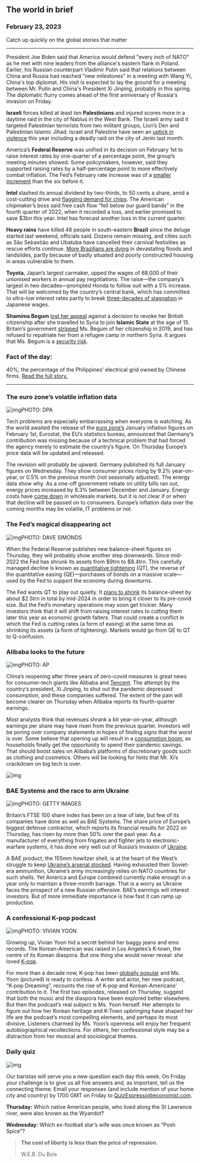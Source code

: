 ## The world in brief

### February 23, 2023

Catch up quickly on the global stories that matter

------

President Joe Biden said that America would defend "every inch of NATO" as he met with nine leaders from the alliance's eastern flank in Poland. Earlier, his Russian counterpart Vladimir Putin said that relations between China and Russia had reached "new milestones" in a meeting with Wang Yi, China's top diplomat. His visit is expected to lay the ground for a meeting between Mr. Putin and China's President Xi Jinping, probably in this spring. The diplomatic flurry comes ahead of the first anniversary of Russia's invasion on Friday.

**Israeli** forces killed at least ten **Palestinians** and injured scores more in a daytime raid in the city of Nablus in the West Bank. The Israeli army said it targeted Palestinian terrorists from two militant groups, Lion’s Den and Palestinian Islamic Jihad. Israel and Palestine have seen an [uptick in violence](https://www.economist.com/middle-east-and-africa/2022/11/10/a-netanyahu-government-may-raise-the-temperature-in-a-boiling-west-bank) this year including a deadly raid on the city of Jenin last month.

America’s **Federal Reserve** was unified in its decision on February 1st to raise interest rates by one-quarter of a percentage point, the group’s meeting minutes showed. Some policymakers, however, said they supported raising rates by a half-percentage point to more effectively combat inflation. The Fed’s February rate increase was of a [smaller increment](https://www.economist.com/finance-and-economics/2022/11/02/the-fed-delivers-another-jumbo-rate-rise-and-its-far-from-done) than the six before it.

**Intel** slashed its annual dividend by two-thirds, to 50 cents a share, amid a cost-cutting drive and [flagging demand for chips](https://www.economist.com/business/2022/07/10/after-a-turbocharged-boom-are-chipmakers-in-for-a-supersize-bust). The American chipmaker’s boss said free cash flow “fell below our guard bands” in the fourth quarter of 2022, when it recorded a loss, and earlier promised to save $3bn this year. Intel has forecast another loss in the current quarter.

**Heavy rains** have killed 48 people in south-eastern **Brazil** since the deluge started last weekend, officials said. Dozens remain missing, and cities such as São Sebastião and Ubatuba have cancelled their carnival festivities as rescue efforts continue. [More Brazilians are dying](https://www.economist.com/the-americas/2022/06/30/more-brazilians-are-dying-in-floods-and-downpours) in devastating floods and landslides, partly because of badly situated and poorly constructed housing in areas vulnerable to them.

**Toyota**, Japan’s largest carmaker, upped the wages of 68,000 of their unionised workers in annual pay negotiations. The raise—the company’s largest in two decades—prompted Honda to follow suit with a 5% increase. That will be welcomed by the country’s central bank, which has committed to ultra-low interest rates partly to break [three-decades of stagnation](https://www.economist.com/asia/2023/02/09/japanese-workers-are-seeking-higher-wages-overseas) in Japanese wages.

**Shamima Begum** [lost her appeal](https://www.economist.com/britain/2023/02/22/bring-back-shamima-begum-and-then-put-her-in-prison) against a decision to revoke her British citizenship after she travelled to Syria to join **Islamic State** at the age of 15. Britain’s government [stripped](https://www.economist.com/the-economist-explains/2019/03/08/when-can-governments-revoke-citizenship) Ms. Begum of her citizenship in 2019, and has refused to repatriate her from a refugee camp in northern Syria. It argues that Ms. Begum is a [security risk](https://www.economist.com/middle-east-and-africa/2019/02/21/governments-are-struggling-to-deal-with-returning-jihadists).



### **Fact of the day:** 

40%, the percentage of the Philippines’ electrical grid owned by Chinese firms. [Read the full story.](https://www.economist.com/asia/2023/02/21/the-philippines-proximity-to-taiwan-makes-it-central-to-western-strategy)



------



### The euro zone’s volatile inflation data

![img](https://niceboy.online/insight/public/Espresso/PHOTOS/20230225_dap330.jpg)PHOTO: DPA

Tech problems are especially embarrassing when everyone is watching. As the world awaited the release of the [euro zone’s](https://www.economist.com/leaders/2022/06/23/how-fighting-inflation-could-imperil-the-euro-zone) January inflation figures on February 1st, Eurostat, the EU’s statistics bureau, announced that Germany’s contribution was missing because of a technical problem that had forced the agency merely to estimate the country’s figure. On Thursday Europe’s price data will be updated and released.

The revision will probably be upward. Germany published its full January figures on Wednesday. They show consumer prices rising by 9.2% year-on-year, or 0.5% on the previous month (not seasonally adjusted). The energy data show why. As a one-off government rebate on utility bills ran out, energy prices increased by 8.3% between December and January. Energy costs have [come down](https://www.economist.com/finance-and-economics/2023/01/11/the-energy-crisis-and-europes-astonishing-luck) in wholesale markets, but it is not clear if or when that decline will be passed on to consumers. Europe’s inflation data over the coming months may be volatile, IT problems or not.



### The Fed’s magical disappearing act

![img](https://niceboy.online/insight/public/Espresso/PHOTOS/20230225_dap335.jpg)PHOTO: DAVE SIMONDS

When the Federal Reserve publishes new balance-sheet figures on Thursday, they will probably show another step downwards. Since mid-2022 the Fed has shrunk its assets from $9trn to $8.4trn. This carefully managed decline is known as [quantitative tightening](https://www.economist.com/finance-and-economics/2022/01/29/quantitative-tightening-is-no-substitute-for-higher-interest-rates) (QT), the reverse of the quantitative easing (QE)—purchases of bonds on a massive scale—used by the Fed to support the economy during downturns.

The Fed wants QT to play out quietly. It [plans to shrink](https://www.economist.com/finance-and-economics/2023/02/09/the-federal-reserves-25trn-question) its balance-sheet by about $2.5trn in total by mid-2024 in order to bring it closer to its pre-covid size. But the Fed’s monetary operations may soon get trickier. Many investors think that it will shift from raising interest rates to cutting them later this year as economic growth falters. That could create a conflict in which the Fed is cutting rates (a form of easing) at the same time as shrinking its assets (a form of tightening). Markets would go from QE to QT to Q-confusion.



### Alibaba looks to the future

![img](https://niceboy.online/insight/public/Espresso/PHOTOS/20230225_dap329.jpg)PHOTO: AP

China’s reopening after three years of zero-covid measures is great news for consumer-tech giants like Alibaba and [Tencent](https://www.economist.com/what-tencents-rebound-says-about-prospects-for-chinas-big-tech). The attempt by the country’s president, Xi Jinping, to shut out the pandemic depressed consumption, and these companies suffered. The extent of the pain will become clearer on Thursday when Alibaba reports its fourth-quarter earnings.

Most analysts think that revenues shrank a bit year-on-year, although earnings per share may have risen from the previous quarter. Investors will be poring over company statements in hopes of finding signs that the worst is over. Some believe that opening up will result in a [consumption boom](https://www.economist.com/finance-and-economics/2023/02/05/chinas-ultra-fast-economic-recovery), as households finally get the opportunity to spend their pandemic savings. That should boost sales on Alibaba’s platforms of discretionary goods such as clothing and cosmetics. Others will be looking for hints that Mr. Xi’s crackdown on big tech is over.

![img](https://niceboy.online/insight/public/Espresso/PHOTOS/20230225_DAC081.jpg)



### BAE Systems and the race to arm Ukraine

![img](https://niceboy.online/insight/public/Espresso/PHOTOS/20230225_dap332.jpg)PHOTO: GETTY IMAGES

Britain’s FTSE 100 share index has been on a tear of late, but few of its companies have done as well as BAE Systems. The share price of Europe’s biggest defense contractor, which reports its financial results for 2022 on Thursday, has risen by more than 50% over the past year. As a manufacturer of everything from frigates and fighter jets to electronic-warfare systems, it has done very well out of Russia’s invasion of [Ukraine](https://www.economist.com/briefing/2023/02/18/what-ukraine-means-for-the-world).

A BAE product, the 155mm howitzer shell, is at the heart of the West’s struggle to keep [Ukraine’s arsenal stocked](https://www.economist.com/briefing/2023/02/19/the-west-is-struggling-to-forge-a-new-arsenal-of-democracy). Having exhausted their Soviet-era ammunition, Ukraine’s army increasingly relies on NATO countries for such shells. Yet America and Europe combined currently make enough in a year only to maintain a three-month barrage. That is a worry as Ukraine faces the prospect of a new Russian offensive. BAE’s earnings will interest investors. But of more immediate importance is how fast it can ramp up production.



### A confessional K-pop podcast

![img](https://niceboy.online/insight/public/Espresso/PHOTOS/20230225_dap334.jpg)PHOTO: VIVIAN YOON

Growing up, Vivian Yoon hid a secret behind her baggy jeans and emo records. The Korean-American was raised in Los Angeles’s K-town, the centre of its Korean diaspora. But one thing she would never reveal: she loved [K-pop](https://www.economist.com/business/2023/02/16/corporate-intrigue-at-the-heart-of-k-pop).

For more than a decade now, K-pop has been [globally popular](https://www.economist.com/international/2022/10/06/how-pop-culture-went-multipolar) and Ms. Yoon (pictured) is ready to confess. A writer and actor, her new podcast, “K-pop Dreaming”, recounts the rise of K-pop and Korean-Americans’ contribution to it. The first two episodes, released on Thursday, suggest that both the music and the diaspora have been explored better elsewhere. But then the podcast’s real subject is Ms. Yoon herself. Her attempts to figure out how her Korean heritage and K-Town upbringing have shaped her life are the podcast’s most compelling elements, and perhaps its most divisive. Listeners charmed by Ms. Yoon’s openness will enjoy her frequent autobiographical recollections. For others, her confessional style may be a distraction from her musical and sociological themes.



### Daily quiz

![img](https://niceboy.online/insight/public/Espresso/PHOTOS/QuizNEW_107.jpeg)

Our baristas will serve you a new question each day this week. On Friday your challenge is to give us all five answers and, as important, tell us the connecting theme. Email your responses (and include mention of your home city and country) by 1700 GMT on Friday to [QuizEspresso@economist.com](https://mail.google.com/mail/?view=cm&fs=1&tf=1&to=QuizEspresso@economist.com).

**Thursday:** Which native American people, who lived along the St Lawrence river, were also known as the Wyandot?

**Wednesday:** Which ex-football star’s wife was once known as “Posh Spice”?



> **The cost of liberty is less than the price of repression.**
>
> W.E.B. Du Bois




